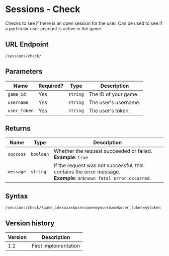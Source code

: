 # Sessions - Check

Checks to see if there is an open session for the user. Can be used to see if a particular user account is active in the game.

## URL Endpoint

```
/sessions/check/
```

## Parameters

Name | Required? | Type | Description
--- | --- | --- | ---
`game_id` | Yes | `string` | The ID of your game.
`username` | Yes | `string` | The user's username.
`user_token` | Yes | `string` | The user's token.

## Returns

Name | Type | Description
--- | --- | ---
`success` | `boolean` | Whether the request succeeded or failed. <br> **Example**: `true`
`message` | `string` | If the request was not successful, this contains the error message. <br> **Example**: `Unknown fatal error occurred.`

## Syntax

```
/sessions/check/?game_id=xxxxx&username=myusername&user_token=mytoken
```

## Version history

Version		 | Description
---			 | ---
1.2			 | First implementation
